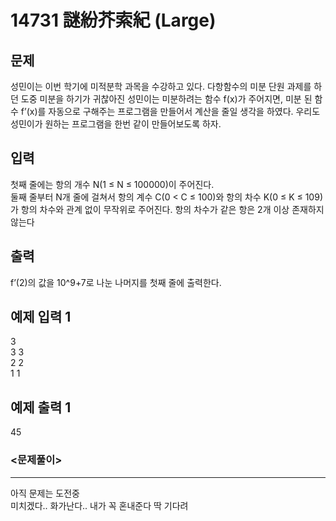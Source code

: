 # 14731 謎紛芥索紀 (Large)
## 문제
성민이는 이번 학기에 미적분학 과목을 수강하고 있다. 다항함수의 미분 단원 과제를 하던 도중 미분을 하기가 귀찮아진 성민이는 미분하려는 함수 f(x)가 주어지면, 미분 된 함수 f’(x)를 자동으로 구해주는 프로그램을 만들어서 계산을 줄일 생각을 하였다. 우리도 성민이가 원하는 프로그램을 한번 같이 만들어보도록 하자.

## 입력
첫째 줄에는 항의 개수 N(1 ≤ N ≤ 100000)이 주어진다.  
둘째 줄부터 N개 줄에 걸쳐서 항의 계수 C(0 < C ≤ 100)와 항의 차수 K(0 ≤ K ≤ 109)가 항의 차수와 관계 없이 무작위로 주어진다. 항의 차수가 같은 항은 2개 이상 존재하지 않는다

## 출력
f’(2)의 값을 10^9+7로 나눈 나머지를 첫째 줄에 출력한다.

## 예제 입력 1
3  
3 3  
2 2  
1 1

## 예제 출력 1
45

### <문제풀이>
- - -
아직 문제는 도전중  
미치겠다.. 화가난다.. 내가 꼭 혼내준다 딱 기다려
